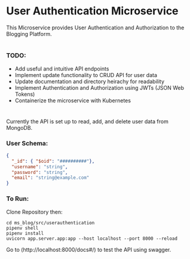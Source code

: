 # User Authentication Microservice
This Microservice provides User Authentication and Authorization to the Blogging Platform. 
#
### TODO: 
- Add useful and intuitive API endpoints 
- Implement update functionality to CRUD API for user data
- Update documentation and directory heirachy for readability
- Implement Authentication and Authorization using JWTs (JSON Web Tokens)
- Containerize the microservice with Kubernetes
#
Currently the API is set up to read, add, and delete user data from MongoDB. 

### User Schema:
```Json
{
  "_id": { "$oid": "##########"},
  "username": "string",
  "password": "string",
  "email": "string@example.com"
}
```

### To Run:

Clone Repository then:
```Console
cd ms_blog/src/userauthentication
pipenv shell
pipenv install
uvicorn app.server.app:app --host localhost --port 8000 --reload
```
Go to (http://localhost:8000/docs#/) to test the API using swagger.





